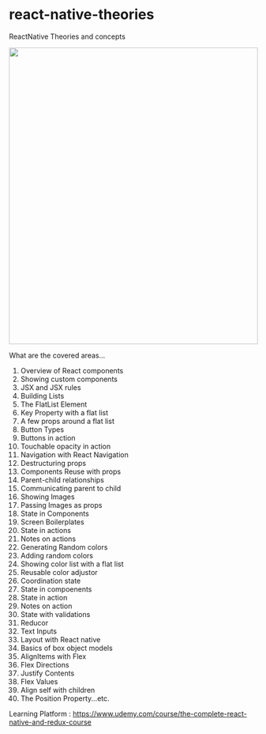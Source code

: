 # react-native-theories
ReactNative Theories and concepts

<a href="#"><img width="100%" height="600px" src="https://github.com/99SupunSulakshana/react-native-theories/assets/72690583/797eb27a-aa51-41a8-a804-4bfc3c0efba9"/></a>

What are the covered areas...

1. Overview of React components
2. Showing custom components
3. JSX and JSX rules
4. Building Lists
5. The FlatList Element
6. Key Property with a flat list
7. A few props around a flat list
8. Button Types
9. Buttons in action
10. Touchable opacity in action
11. Navigation with React Navigation
12. Destructuring props
13. Components Reuse with props
14. Parent-child relationships
15. Communicating parent to child
16. Showing Images
17. Passing Images as props
18. State in Components
19. Screen Boilerplates
20. State in actions
21. Notes on actions
22. Generating Random colors
23. Adding random colors
24. Showing color list with a flat list
25. Reusable color adjustor
26. Coordination state
27. State in compoenents
28. State in action
29. Notes on action
30. State with validations
31. Reducor
32. Text Inputs
33. Layout with React native
34. Basics of box object models
35. AlignItems with Flex
36. Flex Directions
37. Justify Contents
38. Flex Values
39. Align self with children
40. The Position Property...etc.

Learning Platform : https://www.udemy.com/course/the-complete-react-native-and-redux-course
